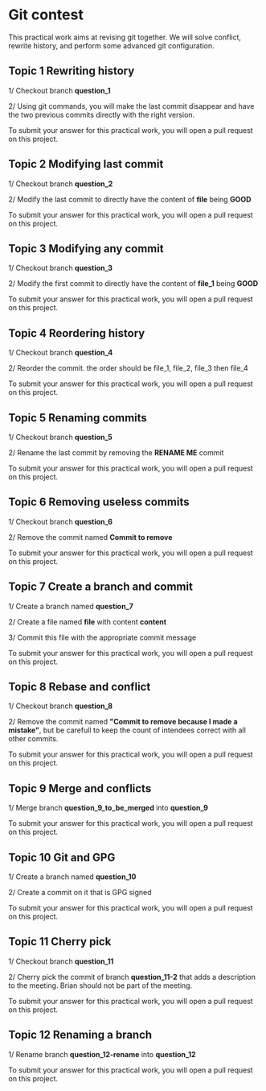 # Git contest

This practical work aims at revising git together. We will solve conflict, rewrite history, and perform some advanced git configuration.

## Topic 1 Rewriting history

1/ Checkout branch **question_1**

2/ Using git commands, you will make the last commit disappear and have the two previous commits directly with the right version. 

To submit your answer for this practical work, you will open a pull request on this project.

## Topic 2 Modifying last commit

1/ Checkout branch **question_2**

2/ Modify the last commit to directly have the content of **file** being **GOOD**

To submit your answer for this practical work, you will open a pull request on this project.

## Topic 3 Modifying any commit

1/ Checkout branch **question_3**

2/ Modify the first commit to directly have the content of **file_1** being **GOOD**

To submit your answer for this practical work, you will open a pull request on this project.

## Topic 4 Reordering history

1/ Checkout branch **question_4**

2/ Reorder the commit. the order should be file_1, file_2, file_3 then file_4

To submit your answer for this practical work, you will open a pull request on this project.

## Topic 5 Renaming commits

1/ Checkout branch **question_5**

2/ Rename the last commit by removing the **RENAME ME** commit

To submit your answer for this practical work, you will open a pull request on this project.

## Topic 6 Removing useless commits

1/ Checkout branch **question_6**

2/ Remove the commit named **Commit to remove**

To submit your answer for this practical work, you will open a pull request on this project.

## Topic 7 Create a branch and commit

1/ Create a branch named **question_7**

2/ Create a file named **file** with content **content**

3/ Commit this file with the appropriate commit message

To submit your answer for this practical work, you will open a pull request on this project.

## Topic 8 Rebase and conflict

1/ Checkout branch **question_8**

2/ Remove the commit named **"Commit to remove because I made a mistake"**, but be carefull to keep the count of intendees correct with all other commits.

To submit your answer for this practical work, you will open a pull request on this project.

## Topic 9 Merge and conflicts

1/ Merge branch **question_9_to_be_merged** into **question_9**

To submit your answer for this practical work, you will open a pull request on this project.

## Topic 10 Git and GPG

1/ Create a branch named **question_10**

2/ Create a commit on it that is GPG signed

To submit your answer for this practical work, you will open a pull request on this project.

## Topic 11 Cherry pick

1/ Checkout branch **question_11**

2/ Cherry pick the commit of branch **question_11-2** that adds a description to the meeting. Brian should not be part of the meeting.

To submit your answer for this practical work, you will open a pull request on this project.

## Topic 12 Renaming a branch

1/ Rename branch **question_12-rename** into **question_12**

To submit your answer for this practical work, you will open a pull request on this project.

